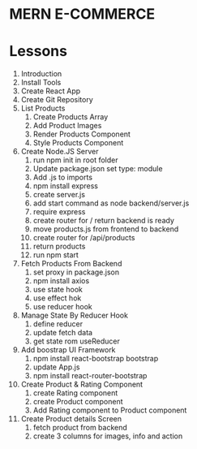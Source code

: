 # MERN E-COMMERCE

# Lessons
1. Introduction
2. Install Tools
3. Create React App
4. Create Git Repository
5. List Products
    1. Create Products Array
    2. Add Product Images
    3. Render Products Component
    4. Style Products Component
7. Create Node.JS Server
    1. run npm init in root folder
    2. Update package.json set type: module
    3. Add .js to imports
    4. npm install express
    5. create server.js
    6. add start command as node backend/server.js
    7. require express
    8. create router for / return backend is ready
    9. move products.js from frontend to backend
    10. create router for /api/products
    11. return products
    12. run npm start
8. Fetch Products From Backend
    1. set proxy in package.json
    2. npm install axios
    3. use state hook
    4. use effect hok
    5. use reducer hook
9. Manage State By Reducer Hook
    1. define reducer
    2. update fetch data
    3. get state rom useReducer
10. Add boostrap UI Framework
    1. npm install react-bootstrap bootstrap 
    2. update App.js
    3. npm install react-router-bootstrap
11. Create Product & Rating Component
    1. create Rating component
    2. create Product component
    3. Add Rating component to Product component
12. Create Product details Screen
    1. fetch product from backend
    2. create 3 columns for images, info and action
